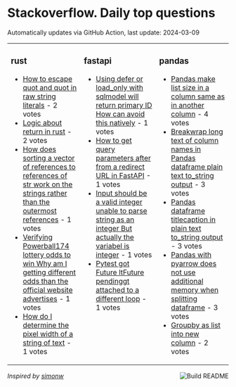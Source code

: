 # Stackoverflow. Daily top questions 

Automatically updates via GitHub Action, last update: <!-- date starts -->2024-03-09<!-- date ends -->


<table><tr><td valign="top" width="33%">

### rust
<!-- rust starts -->
* [How to escape quot and quot in raw string literals](https://stackoverflow.com/questions/78131696/how-to-escape-and-in-raw-string-literals) - 2 votes
* [Logic about return in rust](https://stackoverflow.com/questions/78127832/logic-about-return-in-rust) - 2 votes
* [How does sorting a vector of references to references of str work on the strings rather than the outermost references](https://stackoverflow.com/questions/78130891/how-does-sorting-a-vector-of-references-to-references-of-str-work-on-the-strings) - 1 votes
* [Verifying Powerball174 lottery odds to win Why am I getting different odds than the official website advertises](https://stackoverflow.com/questions/78131155/verifying-powerball-lottery-odds-to-win-why-am-i-getting-different-odds-than-t) - 1 votes
* [How do I determine the pixel width of a string of text](https://stackoverflow.com/questions/78127270/how-do-i-determine-the-pixel-width-of-a-string-of-text) - 1 votes
<!-- rust ends -->
</td><td valign="top" width="34%">


### fastapi
<!-- fastapi starts -->
* [Using defer or load_only with sqlmodel will return primary ID How can avoid this natively](https://stackoverflow.com/questions/78133698/using-defer-or-load-only-with-sqlmodel-will-return-primary-id-how-can-avoid-thi) - 1 votes
* [How to get query parameters after  from a redirect URL in FastAPI](https://stackoverflow.com/questions/78131753/how-to-get-query-parameters-after-from-a-redirect-url-in-fastapi) - 1 votes
* [Input should be a valid integer unable to parse string as an integer But actually the variabel is integer](https://stackoverflow.com/questions/78129643/input-should-be-a-valid-integer-unable-to-parse-string-as-an-integer-but-actu) - 1 votes
* [Pytest got Future ltFuture pendinggt attached to a different loop](https://stackoverflow.com/questions/78128706/pytest-got-future-future-pending-attached-to-a-different-loop) - 1 votes
<!-- fastapi ends -->
</td><td valign="top" width="34%">


### pandas
<!-- pandas starts -->
* [Pandas make list size in a column same as in another column](https://stackoverflow.com/questions/78130203/pandas-make-list-size-in-a-column-same-as-in-another-column) - 4 votes
* [Breakwrap long text of column names in Pandas dataframe plain text to_string output](https://stackoverflow.com/questions/78129071/break-wrap-long-text-of-column-names-in-pandas-dataframe-plain-text-to-string-ou) - 3 votes
* [Pandas dataframe titlecaption in plain text to_string output](https://stackoverflow.com/questions/78128890/pandas-dataframe-title-caption-in-plain-text-to-string-output) - 3 votes
* [Pandas with pyarrow does not use additional memory when splitting dataframe](https://stackoverflow.com/questions/78127591/pandas-with-pyarrow-does-not-use-additional-memory-when-splitting-dataframe) - 3 votes
* [Groupby as list into new column](https://stackoverflow.com/questions/78130544/groupby-as-list-into-new-column) - 2 votes
<!-- pandas ends -->
</td></tr></table>

<a href="https://github.com/hp0404/hp0404/actions"><img src="https://github.com/hp0404/hp0404/workflows/Build%20README/badge.svg" align="right" alt="Build README"></a> <p>*Inspired by  [simonw](https://github.com/simonw/simonw)*</p>
